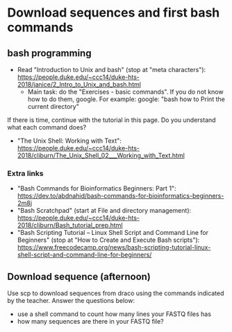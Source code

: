 # Download sequences and first bash commands

## bash programming

- Read "Introduction to Unix and bash" (stop at "meta characters"): https://people.duke.edu/~ccc14/duke-hts-2018/janice/2_Intro_to_Unix_and_bash.html
  - Main task: do the "Exercises - basic commands". If you do not know how to do them, google. For example: google: "bash how to Print the current directory"

If there is time, continue with the tutorial in this page. Do you understand what each command does?

- "The Unix Shell: Working with Text": https://people.duke.edu/~ccc14/duke-hts-2018/cliburn/The_Unix_Shell_02___Working_with_Text.html

### Extra links 

- "Bash Commands for Bioinformatics Beginners: Part 1": https://dev.to/abdnahid/bash-commands-for-bioinformatics-beginners-2m8j
- "Bash Scratchpad" (start at File and directory management): https://people.duke.edu/~ccc14/duke-hts-2018/cliburn/Bash_tutorial_prep.html
- "Bash Scripting Tutorial – Linux Shell Script and Command Line for Beginners" (stop at "How to Create and Execute Bash scripts"): https://www.freecodecamp.org/news/bash-scripting-tutorial-linux-shell-script-and-command-line-for-beginners/
 
## Download sequence (afternoon)

Use scp to download sequences from draco using the commands indicated by the teacher. Answer the questions below:  

- use a shell command to count how many lines your FASTQ files has
- how many sequences are there in your FASTQ file? 
